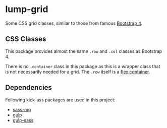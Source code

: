 # lump-grid

Some CSS grid classes, similar to those from famous [Bootstrap 4](https://getbootstrap.com/).

## CSS Classes

This package provides almost the same <code>.row</code> and <code>.col</code> classes
as Bootstrap 4.

There is no <code>.container</code> class in this package as this is a wrapper class 
that is not necessarily needed for a grid. The <code>.row</code> itself is a 
[flex container](https://www.w3.org/TR/css-flexbox-1/#flex-container).

## Dependencies

Following kick-ass packages are used in this project:

* [sass-mq](https://www.npmjs.com/package/sass-mq)
* [gulp](https://www.npmjs.com/package/gulp)
* [gulp-sass](https://www.npmjs.com/package/gulp-sass)
